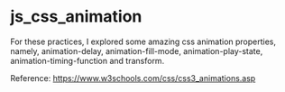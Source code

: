 # js_css_animation
For these practices, I explored some amazing css animation properties, namely, animation-delay, animation-fill-mode, animation-play-state, animation-timing-function and transform.

Reference: https://www.w3schools.com/css/css3_animations.asp
